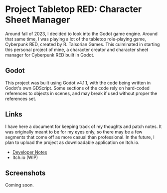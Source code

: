 # Project Tabletop RED: Character Sheet Manager
Around fall of 2023, I decided to look into the Godot game engine. Around that same time, I was playing a lot of the tabletop role-playing game, Cyberpunk RED, created by R. Talsorian Games. This culminated in starting this personal project of mine, a character creator and character sheet manager for Cyberpunk RED built in Godot.

## Godot
This project was built using Godot v4.1.1, with the code being written in Godot's own GDScript. Some sections of the code rely on hard-coded references to objects in scenes, and may break if used without proper the references set.

## Links
I have here a document for keeping track of my thoughts and patch notes. It was originally meant to be for my eyes only, so there may be a few segments that come off as more casual than professional. In the future, I plan to upload the project as downloadable application on Itch.io.
* [Developer Notes](https://docs.google.com/document/d/1OEZ5GcPwkqL0FfKTCshoW6YLQTgiBm3tEtp2aLlOA44/edit?usp=sharing)
* Itch.io (WIP)

## Screenshots
Coming soon.
